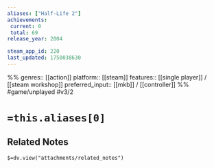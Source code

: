 ```yaml
---
aliases: ["Half-Life 2"]
achievements:
 current: 0
 total: 69
release_year: 2004

steam_app_id: 220
last_updated: 1750038630
---
```

%%
genres:: [[action]]
platform:: [[steam]]
features:: [[single player]] / [[steam workshop]]
preferred_input:: [[mkb]] / [[controller]]
%%
#game/unplayed
#v3/2

# `=this.aliases[0]`
## Related Notes
`$=dv.view("attachments/related_notes")`